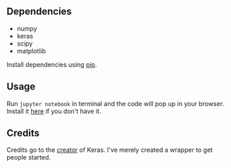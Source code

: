 ## Dependencies

* numpy
* keras
* scipy
* matplotlib

Install dependencies using [pip](https://pip.pypa.io/en/stable/).

## Usage

Run `jupyter notebook` in terminal and the code will pop up in your browser. Install it [here](http://jupyter.readthedocs.io/en/latest/install.html) if you don't have it.

## Credits

Credits go to the [creator](https://github.com/fchollet/keras/blob/master/examples/variational_autoencoder.py) of Keras. I've merely created a wrapper to get people started.
